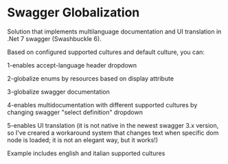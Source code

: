 # Swagger Globalization
Solution that implements multilanguage documentation and UI translation in .Net 7 swagger (Swashbuckle 6).

Based on configured supported cultures and default culture, you can:

1-enables accept-language header dropdown

2-globalize enums by resources based on display attribute

3-globalize swagger documentation

4-enables multidocumentation with different supported cultures by changing swagger "select definition" dropdown

5-enables UI translation (it is not native in the newest swagger 3.x version, so I've creared a workaround system that changes text when specific dom node is loaded; it is not an elegant way, but it works!)

Example includes english and italian supported cultures
